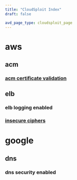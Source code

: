 ```yaml
---
title: "CloudSploit Index"
draft: false

avd_page_type: cloudsploit_page
---
```


# aws
## acm
### [acm certificate validation](/cloudsploit/aws/acm/acm-certificate-validation)
## elb
### elb logging enabled
### [insecure ciphers](/cloudsploit/aws/elb/insecure-ciphers)
# google
## dns
### dns security enabled